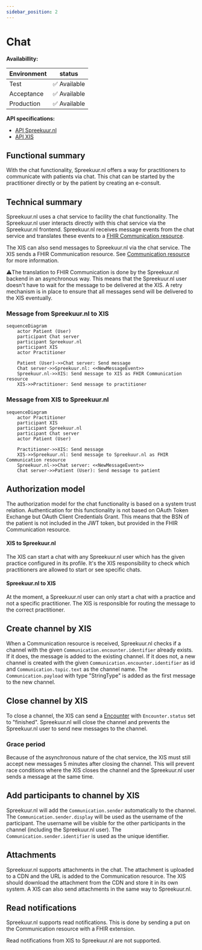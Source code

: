 ```yaml
---
sidebar_position: 2
---
```

# Chat
**Availabillity:**

| Environment | status       |
|-------------|--------------|
| Test        | ✅ Available  |
| Acceptance  | ✅ Available  |
| Production  | ✅ Available  |

**API specifications:**
* [API Spreekuur.nl](/openapi/chat-spreekuur)
* [API XIS](/openapi/chat-xis)

## Functional summary
With the chat functionality, Spreekuur.nl offers a way for practitioners to communicate with patients via chat. This chat
can be started by the practitioner directly or by the patient by creating an e-consult.

## Technical summary
Spreekuur.nl uses a chat service to facility the chat functionality. The Spreekuur.nl user interacts directly with this 
chat service via the Spreekuur.nl frontend. Spreekuur.nl receives message events from the chat service and translates
these events to a [FHIR Communication resource](../chat/api-xis#operation/createCommunicationAtXIS).

The XIS can also send messages to Spreekuur.nl via the chat service. The XIS sends a FHIR Communication resource. See 
[Communication resource](../chat/api-spreekuur#operation/createCommunicationAtSpreekuur) for more information.

⚠️The translation to FHIR Communication is done by the Spreekuur.nl backend in an asynchronous way. This means that the 
Spreekuur.nl user doesn't have to wait for the message to be delivered at the XIS. A retry mechanism is in place to ensure 
that all messages send will be delivered to the XIS eventually.

### Message from Spreekuur.nl to XIS
```mermaid
sequenceDiagram
    actor Patient (User)
    participant Chat server
    participant Spreekuur.nl
    participant XIS
    actor Practitioner

    Patient (User)->>Chat server: Send message
    Chat server->>Spreekuur.nl: <<NewMessageEvent>>
    Spreekuur.nl->>XIS: Send message to XIS as FHIR Communication resource
    XIS->>Practitioner: Send message to practitioner
```

### Message from XIS to Spreekuur.nl
```mermaid
sequenceDiagram
    actor Practitioner
    participant XIS
    participant Spreekuur.nl
    participant Chat server
    actor Patient (User)

    Practitioner->>XIS: Send message
    XIS->>Spreekuur.nl: Send message to Spreekuur.nl as FHIR Communication resource
    Spreekuur.nl->>Chat server: <<NewMessageEvent>>
    Chat server->>Patient (User): Send message to patient
```

## Authorization model
The authorization model for the chat functionality is based on a system trust relation. Authentication for this functionality
is not based on OAuth Token Exchange but OAuth Client Credentials Grant. This means that the BSN of the patient is not
included in the JWT token, but provided in the FHIR Communication resource.

#### XIS to Spreekuur.nl
The XIS can start a chat with any Spreekuur.nl user which has the given practice configured in its profile. It's the
XIS responsibility to check which practitioners are allowed to start or see specific chats.

#### Spreekuur.nl to XIS
At the moment, a Spreekuur.nl user can only start a chat with a practice and not a specific practitioner.
The XIS is responsible for routing the message to the correct practitioner.

## Create channel by XIS
When a Communication resource is received, Spreekuur.nl checks if a channel with the given `Communication.encounter.identifier`
already exists. If it does, the message is added to the existing channel. If it does not, a new channel is created with 
the given `Communication.encounter.identifier` as id and `Communication.topic.text` as the channel name. The
`Communication.payload` with type "StringType" is added as the first message to the new channel.

## Close channel by XIS
To close a channel, the XIS can send a [Encounter](../chat/api-spreekuur#operation/closeChat) with `Encounter.status` set to
"finished". Spreekuur.nl will close the channel and prevents the Spreekuur.nl user to send new messages to the channel.

### Grace period
Because of the asynchronous nature of the chat service, the XIS must still accept new messages 5 minutes after closing
the channel. This will prevent race conditions where the XIS closes the channel and the Spreekuur.nl user sends a message
at the same time.

## Add participants to channel by XIS
Spreekuur.nl will add the `Communication.sender` automatically to the channel. The `Communication.sender.display` will 
be used as the username of the participant. The username will be visible for the other participants in the channel 
(including the Spreekuur.nl user). The `Communication.sender.identifier` is used as the unique identifier.

## Attachments
Spreekuur.nl supports attachments in the chat. The attachment is uploaded to a CDN and the URL is added to the 
Communication resource. The XIS should download the attachment from the CDN and store it in its own system. 
A XIS can also send attachments in the same way to Spreekuur.nl. 

## Read notifications
Spreekuur.nl supports read notifications. This is done by sending a put on the Communication resource with a FHIR 
extension.

Read notifications from XIS to Spreekuur.nl are not supported.